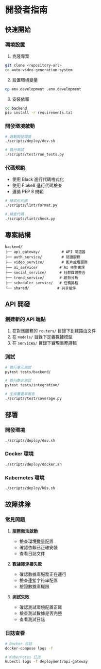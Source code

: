 # 開發者指南

## 快速開始

### 環境設置

1. 克隆專案
```bash
git clone <repository-url>
cd auto-video-generation-system
```

2. 設置環境變量
```bash
cp env.development .env.development
```

3. 安裝依賴
```bash
cd backend
pip install -r requirements.txt
```

### 開發環境啟動

```bash
# 啟動開發環境
./scripts/deploy/dev.sh

# 執行測試
./scripts/test/run_tests.py
```

### 代碼規範

- 使用 Black 進行代碼格式化
- 使用 Flake8 進行代碼檢查
- 遵循 PEP 8 規範

```bash
# 格式化代碼
./scripts/lint/format.py

# 檢查代碼
./scripts/lint/check.py
```

## 專案結構

```
backend/
├── api_gateway/          # API 閘道器
├── auth_service/         # 認證服務
├── video_service/        # 影片處理服務
├── ai_service/          # AI 模型管理
├── social_service/      # 社群媒體整合
├── trend_service/       # 趨勢分析
├── scheduler_service/   # 任務排程
└── shared/             # 共享組件
```

## API 開發

### 創建新的 API 端點

1. 在對應服務的 `routers/` 目錄下創建路由文件
2. 在 `models/` 目錄下定義數據模型
3. 在 `services/` 目錄下實現業務邏輯

### 測試

```bash
# 執行單元測試
pytest tests/backend/

# 執行整合測試
pytest tests/integration/

# 生成覆蓋率報告
./scripts/test/coverage.py
```

## 部署

### 開發環境
```bash
./scripts/deploy/dev.sh
```

### Docker 環境
```bash
./scripts/deploy/docker.sh
```

### Kubernetes 環境
```bash
./scripts/deploy/k8s.sh
```

## 故障排除

### 常見問題

1. **服務無法啟動**
   - 檢查環境變量配置
   - 確認依賴已正確安裝
   - 查看日誌文件

2. **數據庫連接失敗**
   - 確認數據庫服務正在運行
   - 檢查連接字符串配置
   - 驗證數據庫權限

3. **測試失敗**
   - 確認測試環境配置正確
   - 檢查測試數據是否完整
   - 查看測試日誌

### 日誌查看

```bash
# Docker 日誌
docker-compose logs -f

# Kubernetes 日誌
kubectl logs -f deployment/api-gateway
```